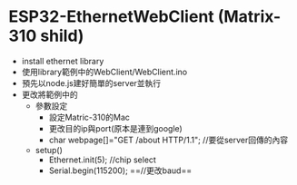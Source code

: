# ESP32-EthernetWebClient (Matrix-310 shild)

+ install ethernet library
+ 使用library範例中的WebClient/WebClient.ino
+ 預先以node.js建好簡單的server並執行
+ 更改將範例中的
  + 參數設定
    + 設定Matric-310的Mac
    + 更改目的ip與port(原本是連到google)
    + char webpage[]="GET /about HTTP/1.1"; //要從server回傳的內容
  + setup()
    + Ethernet.init(5); //chip select
    + Serial.begin(115200); ==//更改baud==
